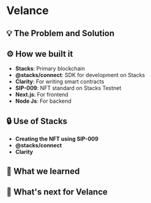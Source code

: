 # Velance

## 💡 The Problem and Solution

## ⚙️ How we built it

- **Stacks**: Primary blockchain
- **@stacks/connect**: SDK for development on Stacks
- **Clarity**: For writing smart contracts
- **SIP-009**: NFT standard on Stacks Testnet
- **Next.js**: For frontend
- **Node Js**: For backend

## 🔒 Use of Stacks

- **Creating the NFT using SIP-009**
- **@stacks/connect**
- **Clarity**

## 📖 What we learned

## 🚀 What's next for Velance
